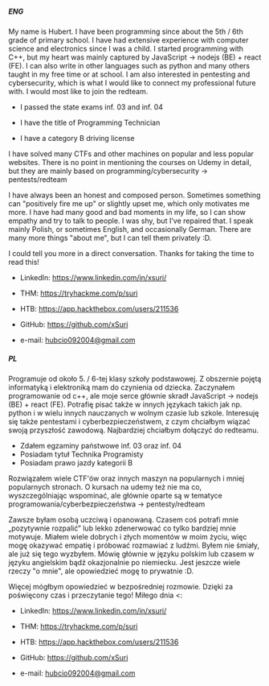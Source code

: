##### ENG

My name is Hubert. I have been programming since about the 5th / 6th grade of primary school. I have had extensive experience with computer science and electronics since I was a child. I started programming with C++, but my heart was mainly captured by JavaScript -> nodejs (BE) + react (FE). I can also write in other languages such as python and many others taught in my free time or at school. I am also interested in pentesting and cybersecurity, which is what I would like to connect my professional future with. I would most like to join the redteam.


- I passed the state exams inf. 03 and inf. 04

- I have the title of Programming Technician

- I have a category B driving license


I have solved many CTFs and other machines on popular and less popular websites. There is no point in mentioning the courses on Udemy in detail, but they are mainly based on programming/cybersecurity -> pentests/redteam


I have always been an honest and composed person. Sometimes something can "positively fire me up" or slightly upset me, which only motivates me more. I have had many good and bad moments in my life, so I can show empathy and try to talk to people. I was shy, but I've repaired that. I speak mainly Polish, or sometimes English, and occasionally German. There are many more things "about me", but I can tell them privately :D.


I could tell you more in a direct conversation. Thanks for taking the time to read this!

- LinkedIn: https://www.linkedin.com/in/xsuri/

- THM: https://tryhackme.com/p/suri

- HTB: https://app.hackthebox.com/users/211536

- GitHub: https://github.com/xSuri

- e-mail: hubcio092004@gmail.com


##### PL

Programuje od około 5. / 6-tej klasy szkoły podstawowej. Z obszernie pojętą informatyką i elektroniką mam do czynienia od dziecka. Zaczynałem programowanie od c++, ale moje serce głównie skradł JavaScript -> nodejs (BE) + react (FE). Potrafię pisać także w innych językach takich jak np. python i w wielu innych nauczanych w wolnym czasie lub szkole. Interesuję się także pentestami i cyberbezpieczeństwem, z czym chciałbym wiązać swoją przyszłość zawodową. Najbardziej chciałbym dołączyć do redteamu.

- Zdałem egzaminy państwowe inf. 03 oraz inf. 04
- Posiadam tytuł Technika Programisty
- Posiadam prawo jazdy kategorii B

Rozwiązałem wiele CTF'ów oraz innych maszyn na popularnych i mniej popularnych stronach. O kursach na udemy też nie ma co, wyszczególniając wspominać, ale głównie oparte są w tematyce programowania/cyberbezpieczeństwa -> pentesty/redteam

Zawsze byłam osobą uczciwą i opanowaną. Czasem coś potrafi mnie „pozytywnie rozpalić” lub lekko zdenerwować co tylko bardziej mnie motywuje. Miałem wiele dobrych i złych momentów w moim życiu, więc mogę okazywać empatię i próbować rozmawiać z ludźmi. Byłem nie śmiały, ale już się tego wyzbyłem. Mówię głównie w języku polskim lub czasem w języku angielskim bądź okazjonalnie po niemiecku. Jest jeszcze wiele rzeczy "o mnie", ale opowiedzieć mogę to prywatnie :D.

Więcej mógłbym opowiedzieć w bezpośredniej rozmowie. Dzięki za poświęcony czas i przeczytanie tego! Miłego dnia <:


- LinkedIn: https://www.linkedin.com/in/xsuri/

- THM: https://tryhackme.com/p/suri

- HTB: https://app.hackthebox.com/users/211536

- GitHub: https://github.com/xSuri

- e-mail: hubcio092004@gmail.com
